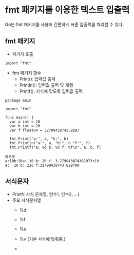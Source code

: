 # fmt 패키지를 이용한 텍스트 입출력
Go는 fmt 패키지를 사용해 간편하게 표준 입출력을 처리할 수 있다.

## fmt 패키지
- 패키지 호출
```
import "fmt"
```
- fmt 패키지 함수
  - Print(): 입력값 출력
  - Println(): 입력값 출력 및 개행
  - Printf(): 서식에 맞도록 입력값 출력
```
package main

import "fmt"

func main() {
  var a int = 10
  var b int = 20
  var f float64 = 32799438743.8297

  fmt.Print("a:", a, "b:", b)
  fmt.Println("a:", a, "b:", b "f:", f)
  fmt.Printf("a: %d b: %d f: %f\n", a, b, f)

아웃풋
a:10b:20a: 10 b: 20 f: 3.279943874382973+10
a:  10 b: 220 f:32799438743.829700
```

## 서식문자
- Printf( 서식 문자열, 인수1, 인수2, ...)
- 주요 서식문자열
  - %d
  - %f
  - %s
  - %v (기본 서식에 맞춰줌.)
 
  - 
